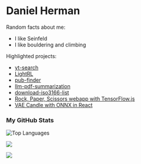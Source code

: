 <!-- The (first) h1 will be used as the <title> of the HTML page -->
# Daniel Herman

Random facts about me:
- I like Seinfeld
- I like bouldering and climbing

Highlighted projects:
- [yt-search](https://github.com/detrin/yt-search)
- [LightRL](https://github.com/detrin/lightrl) 
- [pub-finder](https://github.com/detrin/pub-finder)
- [llm-pdf-summarization](https://github.com/detrin/llm-pdf-summarization)
- [download-iso3166-list](https://github.com/detrin/download-iso3166-list)
- [Rock, Paper, Scissors webapp with TensorFlow.js](https://github.com/detrin/rock-paper-scissors-webapp)
- [VAE Candle with ONNX in React](https://github.com/detrin/VAE-candle-ONNX-react)

### My GitHub Stats

<img src="https://github-readme-stats.vercel.app/api/top-langs/?username=detrin&langs_count=5&title_color=ffffff&text_color=ffffff&icon_color=0891b2&bg_color=1c1917&locale=en&custom_title=Top%20Languages&hide=css,html,Dockerfile,Roff,Jupyter+Notebook,TeX" alt="Top Languages" /></a>


<a href="http://www.github.com/detrin"><img src="https://github-readme-streak-stats.herokuapp.com/?user=detrin&theme=dark#gh-dark-mode-only" /></a>

<!-- <a href="https://leetcode.com/daniel_herman/" target="_blank">
        <img src="https://leetcard.jacoblin.cool/daniel_herman?show_rank=false" alt="Leetcode Stats"/>
</a> -->

<a href="http://www.github.com/detrin"><img src="https://komarev.com/ghpvc/?username=detrin&label=Profile%20views&color=0e75b6&style=flatt" /></a>
